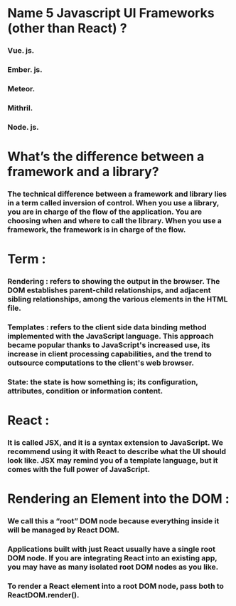 # Name 5 Javascript UI Frameworks (other than React) ?
### Vue. js.
### Ember. js.
### Meteor.
### Mithril.
### Node. js.


# What’s the difference between a framework and a library? 
### The technical difference between a framework and library lies in a term called inversion of control. When you use a library, you are in charge of the flow of the application. You are choosing when and where to call the library. When you use a framework, the framework is in charge of the flow.

# Term : 
### Rendering : refers to showing the output in the browser. The DOM establishes parent-child relationships, and adjacent sibling relationships, among the various elements in the HTML file.

### Templates : refers to the client side data binding method implemented with the JavaScript language. This approach became popular thanks to JavaScript's increased use, its increase in client processing capabilities, and the trend to outsource computations to the client's web browser. 

### State: the state is how something is; its configuration, attributes, condition or information content.

# React : 
### It is called JSX, and it is a syntax extension to JavaScript. We recommend using it with React to describe what the UI should look like. JSX may remind you of a template language, but it comes with the full power of JavaScript.

# Rendering an Element into the DOM :
### We call this a “root” DOM node because everything inside it will be managed by React DOM.

### Applications built with just React usually have a single root DOM node. If you are integrating React into an existing app, you may have as many isolated root DOM nodes as you like.

### To render a React element into a root DOM node, pass both to ReactDOM.render().

